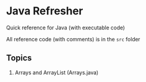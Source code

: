 # Java Refresher
Quick reference for Java (with executable code)

All reference code (with comments) is in the `src` folder
## Topics

1. Arrays and ArrayList (Arrays.java)